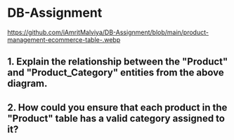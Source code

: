 # DB-Assignment

https://github.com/iAmritMalviya/DB-Assignment/blob/main/product-management-ecommerce-table-.webp

## 1. Explain the relationship between the "Product" and "Product_Category" entities from the above diagram.
## 2. How could you ensure that each product in the "Product" table has a valid category assigned to it?
